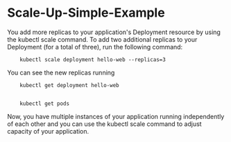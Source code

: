 # Scale-Up-Simple-Example

You add more replicas to your application's Deployment resource by using the kubectl scale command. To add two additional replicas to your Deployment (for a total of three), run the following command:
```
	kubectl scale deployment hello-web --replicas=3
```

You can see the new replicas running
```
	kubectl get deployment hello-web


	kubectl get pods
```
Now, you have multiple instances of your application running independently of each other and you can use the kubectl scale command to adjust capacity of your application.

